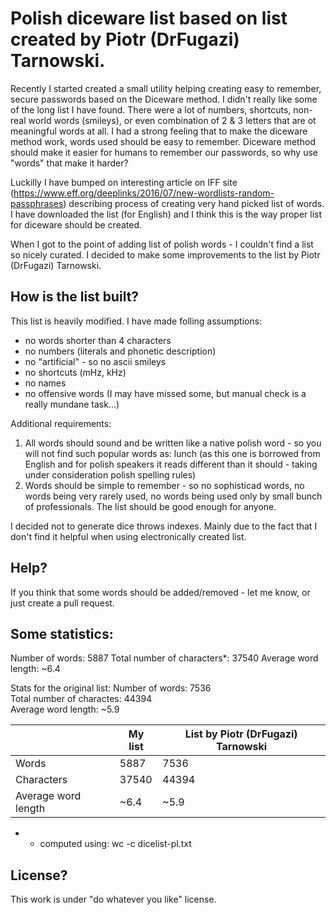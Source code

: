 Polish diceware list based on list created by Piotr (DrFugazi) Tarnowski.
=========================================================================

Recently I started created a small utility helping creating easy to remember, secure passwords based on the Diceware method. I didn't really like some of the long list I have found. There were a lot of numbers, shortcuts, non-real world words (smileys), or even combination of 2 & 3 letters that are ot meaningful words at all. I had a strong feeling that to make the diceware method work, words used should be easy to remember. Diceware method should make it easier for humans to remember our passwords, so why use "words" that make it harder?

Luckilly I have bumped on interesting article on IFF site (https://www.eff.org/deeplinks/2016/07/new-wordlists-random-passphrases) describing process of creating very hand picked list of words. I have downloaded the list (for English) and I think this is the way proper list for diceware should be created.

When I got to the point of adding list of polish words - I couldn't find a list so nicely curated. I decided to make some improvements to the list by Piotr (DrFugazi) Tarnowski.


How is the list built?
----------------------

This list is heavily modified. I have made folling assumptions:
- no words shorter than 4 characters
- no numbers (literals and phonetic description)
- no "artificial" - so no ascii smileys
- no shortcuts (mHz, kHz)
- no names
- no offensive words (I may have missed some, but manual check is a really mundane task...)

Additional requirements:
1. All words should sound and be written like a native polish word - so you will not find such popular words as: lunch (as this one is borrowed from English and for polish speakers it reads different than it should - taking under consideration polish spelling rules) 
2. Words should be simple to remember - so no sophisticad words, no words being very rarely used, no words being used only by small bunch of professionals. The list should be good enough for anyone. 

I decided not to generate dice throws indexes. Mainly due to the fact that I don't find it helpful when using electronically created list. 

Help?
-----

If you think that some words should be added/removed - let me know, or just create a pull request.


Some statistics:
----------------

Number of words: 		5887
Total number of characters*: 	37540
Average word length: 		~6.4  

Stats for the original list:
Number of words:		7536	
Total number of charactes:     44394	
Average word length:		~5.9

| |My list | List by Piotr (DrFugazi) Tarnowski |
| --- | --- | --- |
| Words | 5887 | 7536 |
| Characters | 37540 | 44394 |
| Average word length | ~6.4 | ~5.9 |


* - computed using: wc -c dicelist-pl.txt


License?
--------

This work is under "do whatever you like" license.
